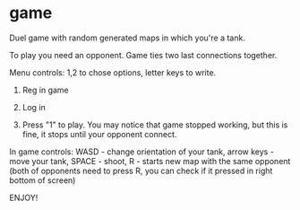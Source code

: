 # game

Duel game with random generated maps in which you're a tank.

To play you need an opponent. Game ties two last connections together.

Menu controls: 1,2 to chose options, letter keys to write.

1. Reg in game

2. Log in

3. Press "1" to play. You may notice that game stopped working, but this is fine, it stops until your opponent connect. 

In game controls: WASD - change orientation of your tank, arrow keys - move your tank, SPACE - shoot, R - starts new map with the same opponent (both of opponents need to press R, you can check if it pressed in right bottom of screen)

ENJOY!

